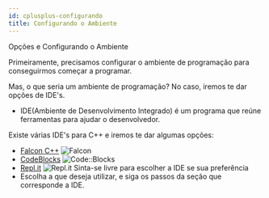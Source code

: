 ```yaml
---
id: cplusplus-configurando
title: Configurando o Ambiente
---
```


Opções e Configurando o Ambiente

Primeiramente, precisamos configurar o ambiente de programação para conseguirmos começar a programar.

Mas, o que seria um ambiente de programação? No caso, iremos te dar opções de IDE's.

- IDE(Ambiente de Desenvolvimento Integrado) é um programa que reúne ferramentas para ajudar o desenvolvedor.

Existe várias IDE's para C++ e iremos te dar algumas opções:

- <a href="https://sourceforge.net/projects/falconcpp" target="_blank" rel="noreferrer">Falcon C++</a>
  ![Falcon](assets/images/cpp-para-iniciantes/falcon.jpg)
- <a href="https://www.codeblocks.org/downloads" target="_blank" rel="noreferrer">CodeBlocks</a>
  ![Code::Blocks](assets/images/cpp-para-iniciantes/codeblocks.png)
- <a href="https://repl.it" target="_blank" rel="noreferrer">Repl.it</a>
  ![Repl.it](assets/images/cpp-para-iniciantes/replit.png)
  Sinta-se livre para escolher a IDE se sua preferência
- Escolha a que deseja utilizar, e siga os passos da seção que corresponde a IDE.
